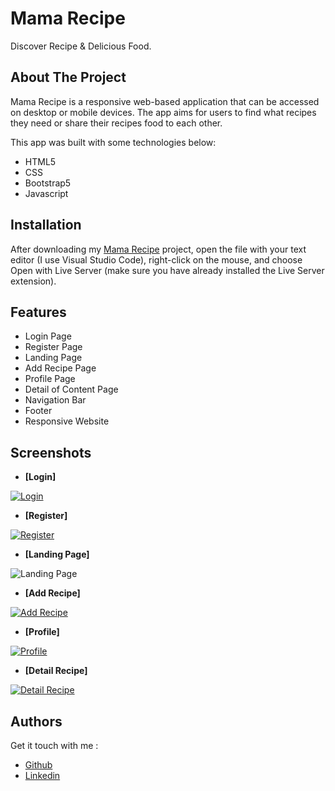 # Mama Recipe

Discover Recipe & Delicious Food.

## About The Project
Mama Recipe is a responsive web-based application that can be accessed on desktop or mobile devices. The app aims for users to find what recipes they need or share their recipes food to each other.

This app was built with some technologies below:

- HTML5
- CSS
- Bootstrap5
- Javascript


## Installation

After downloading my [Mama Recipe](https://github.com/assyifaptrs/mama-recipe-web) project, open the file with your text editor (I use Visual Studio Code), right-click on the mouse, and choose Open with Live Server (make sure you have already installed the Live Server extension).

## Features

- Login Page
- Register Page
- Landing Page
- Add Recipe Page
- Profile Page
- Detail of Content Page
- Navigation Bar
- Footer
- Responsive Website

## Screenshots

- **[Login]**

[![Login](https://i.postimg.cc/V6zjfjHD/mama-recipe-app-netlify-app-login-html.png)](https://postimg.cc/McrctjwQ)

- **[Register]**

[![Register](https://i.postimg.cc/Sx88cZBg/mama-recipe-app-netlify-app-register-html.png)](https://postimg.cc/ZWbCSLKN)

- **[Landing Page]**

![Landing Page](https://i.postimg.cc/sf9pN0xq/Jepretan-Layar-2023-06-22-pukul-08-32-39.png)

- **[Add Recipe]**

[![Add Recipe](https://i.postimg.cc/x1W52N24/mama-recipe-app-netlify-app-add-recipe-html.png)](https://postimg.cc/QFJ1gtVQ)

- **[Profile]**

[![Profile](https://i.postimg.cc/zBdRq4hG/mama-recipe-app-netlify-app-profile-html-1.png)](https://postimg.cc/bDtvTCL7)

- **[Detail Recipe]**

[![Detail Recipe](https://i.postimg.cc/s2mMJbw4/mama-recipe-app-netlify-app-detail-recipe-html.png)](https://postimg.cc/wttxq4K1)
## Authors

Get it touch with me :

- [Github](https://www.github.com/assyifaptrs)
- [Linkedin](https://www.linkedin.com/in/assyifa-putri)
